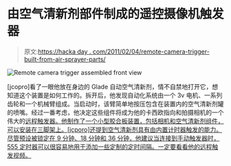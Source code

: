 # 由空气清新剂部件制成的遥控摄像机触发器

> 原文:[https://hacka day . com/2011/02/04/remote-camera-trigger-built-from-air-sprayer-parts/](https://hackaday.com/2011/02/04/remote-camera-trigger-built-from-air-freshener-parts/)

![Remote camera trigger assembled front view](../Images/c6a5429f6dab1d8f96ac808d8c445a0b.png "Remote Camera Trigger")

[jcopro]看了一眼他放在身边的 Glade 自动空气清新剂，情不自禁地打开它，想知道这个装置是如何工作的。拆开后，他发现自动化系统由一个 3v 电机、一系列齿轮和一个机械臂组成。当启动时，该臂简单地按压包含在装置内的空气清新剂罐的喷嘴。经过一番考虑，他决定这些组件将成为他的卡西欧指向和拍摄相机的一个伟大的[远程触发器。他制作了一个小型胶合板装置，包括相机和空气清新剂组件，可以安装在三脚架上。[jcporo]还提到空气清新剂具有由内置计时器触发的能力。尽管预设被锁定在 9 分钟、18 分钟和 36 分钟，他建议当连接到手动触发器时，555 定时器可以很容易地用于添加一些定制的定时间隔。一定要看看他的远程触发视频。](http://jcopro.net/2011/02/02/remote-camera-trigger-using-an-air-freshener/)